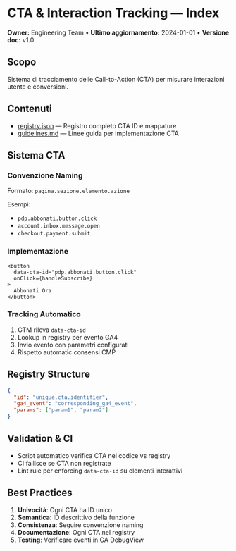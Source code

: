# CTA & Interaction Tracking — Index
**Owner:** Engineering Team • **Ultimo aggiornamento:** 2024-01-01 • **Versione doc:** v1.0

## Scopo
Sistema di tracciamento delle Call-to-Action (CTA) per misurare interazioni utente e conversioni.

## Contenuti
- [registry.json](./registry.json) — Registro completo CTA ID e mappature
- [guidelines.md](./guidelines.md) — Linee guida per implementazione CTA

## Sistema CTA

### Convenzione Naming
Formato: `pagina.sezione.elemento.azione`

Esempi:
- `pdp.abbonati.button.click`
- `account.inbox.message.open`
- `checkout.payment.submit`

### Implementazione
```tsx
<button
  data-cta-id="pdp.abbonati.button.click"
  onClick={handleSubscribe}
>
  Abbonati Ora
</button>
```

### Tracking Automatico
1. GTM rileva `data-cta-id`
2. Lookup in registry per evento GA4
3. Invio evento con parametri configurati
4. Rispetto automatic consensi CMP

## Registry Structure

```json
{
  "id": "unique.cta.identifier",
  "ga4_event": "corresponding_ga4_event",
  "params": ["param1", "param2"]
}
```

## Validation & CI

- Script automatico verifica CTA nel codice vs registry
- CI fallisce se CTA non registrate
- Lint rule per enforcing `data-cta-id` su elementi interattivi

## Best Practices

1. **Univocità**: Ogni CTA ha ID unico
2. **Semantica**: ID descrittivo della funzione
3. **Consistenza**: Seguire convenzione naming
4. **Documentazione**: Ogni CTA nel registry
5. **Testing**: Verificare eventi in GA DebugView